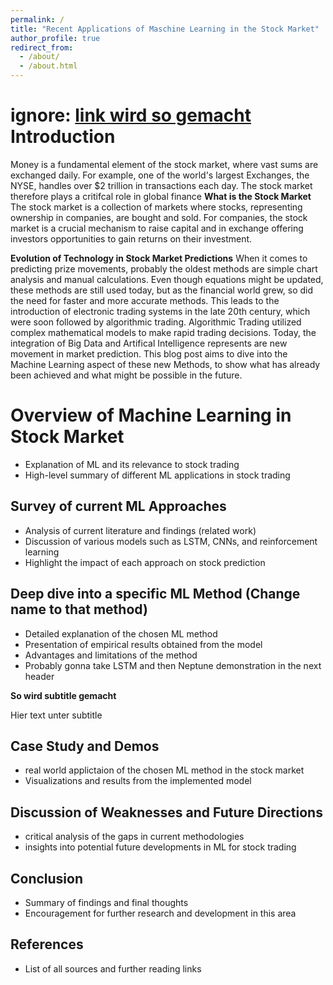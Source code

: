 ```yaml
---
permalink: /
title: "Recent Applications of Maschine Learning in the Stock Market"
author_profile: true
redirect_from: 
  - /about/
  - /about.html
---
```


ignore: [link wird so gemacht](https://google.com)
Introduction
======
Money is a fundamental element of the stock market, where vast sums are exchanged daily. For example, one of the world's largest Exchanges, the NYSE, handles over $2 trillion in transactions each day. The stock market therefore plays a critifcal role in global finance
**What is the Stock Market**
The stock market is a collection of markets where stocks, representing ownership in companies, are bought and sold. For companies, the stock market is a crucial mechanism to raise capital and in exchange offering investors opportunities to gain returns on their investment. 

**Evolution of Technology in Stock Market Predictions**
When it comes to predicting prize movements, probably the oldest methods are simple chart analysis and manual calculations. Even though equations might be updated, these methods are still used today, but as the financial world grew, so did the need for faster and more accurate methods. This leads to the introduction of electronic trading systems in the late 20th century, which were soon followed by algorithmic trading. Algorithmic Trading utilized complex mathematical models to make rapid trading decisions. Today, the integration of Big Data and Artifical Intelligence represents are new movement in market prediction. This blog post aims to dive into the Machine Learning aspect of these new Methods, to show what has already been achieved and what might be possible in the future. 

Overview of Machine Learning in Stock Market
======
- Explanation of ML and its relevance to stock trading
- High-level summary of different ML applications in stock trading

Survey of current ML Approaches
------
- Analysis of current literature and findings (related work)
- Discussion of various models such as LSTM, CNNs, and reinforcement learning
- Highlight the impact of each approach on stock prediction

Deep dive into a specific ML Method (Change name to that method)
------
- Detailed explanation of the chosen ML method
- Presentation of empirical results obtained from the model
- Advantages and limitations of the method
- Probably gonna take LSTM and then Neptune demonstration in the next header

**So wird subtitle gemacht**

Hier text unter subtitle

Case Study and Demos
------
- real world applictaion of the chosen ML method in the stock market
- Visualizations and results from the implemented model

Discussion of Weaknesses and Future Directions
------
- critical analysis of the gaps in current methodologies
- insights into potential future developments in ML for stock trading

Conclusion
------
- Summary of findings and final thoughts
- Encouragement for further research and development in this area

References
------
- List of all sources and further reading links
